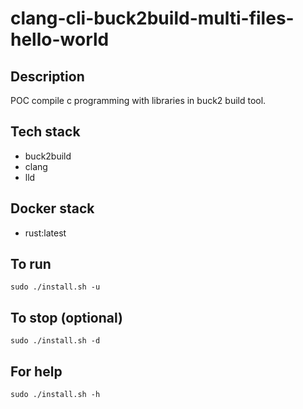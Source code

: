 # clang-cli-buck2build-multi-files-hello-world

## Description
POC compile c programming with libraries in buck2 build tool.

## Tech stack
- buck2build
- clang
- lld

## Docker stack
- rust:latest

## To run
`sudo ./install.sh -u`

## To stop (optional)
`sudo ./install.sh -d`

## For help
`sudo ./install.sh -h`
